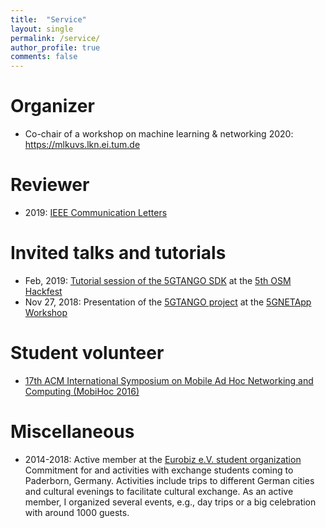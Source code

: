 ```yaml
---
title:  "Service"
layout: single
permalink: /service/
author_profile: true
comments: false
---
```


# Organizer

* Co-chair of a workshop on machine learning & networking 2020: https://mlkuvs.lkn.ei.tum.de

# Reviewer

* 2019: [IEEE Communication Letters](https://ieeexplore.ieee.org/xpl/RecentIssue.jsp?punumber=4234)

# Invited talks and tutorials

* Feb, 2019: [Tutorial session of the 5GTANGO SDK](https://github.com/sonata-nfv/son-tutorials/tree/master/upb-osm-hackfest-sdk-demo) at the [5th OSM Hackfest](https://osm.etsi.org/wikipub/index.php/5th_OSM_Hackfest)
* Nov 27, 2018: Presentation of the [5GTANGO project](http://www.5gtango.eu/) at the [5GNETApp Workshop](https://ieeexplore.ieee.org/xpl/RecentIssue.jsp?punumber=4234)

# Student volunteer

* [17th ACM International Symposium on Mobile Ad Hoc Networking and Computing (MobiHoc 2016)](https://www.sigmobile.org/mobihoc/2016/)

# Miscellaneous

* 2014-2018: Active member at the [Eurobiz e.V. student organization](https://eurobiz.uni-paderborn.de/en/home-en/)
  Commitment for and activities with exchange students coming to Paderborn, Germany. 
  Activities include trips to different German cities and cultural evenings to facilitate cultural exchange.
  As an active member, I organized several events, e.g., day trips or a big celebration with around 1000 guests.

